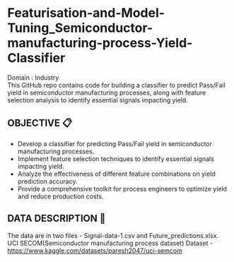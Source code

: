 # Featurisation-and-Model-Tuning_Semiconductor-manufacturing-process-Yield-Classifier
Domain : Industry<br>
This GitHub repo contains code for building a classifier to predict Pass/Fail yield in semiconductor manufacturing processes, along with feature selection analysis to identify essential signals impacting yield.

## OBJECTIVE :clipboard:
- Develop a classifier for predicting Pass/Fail yield in semiconductor manufacturing processes.
- Implement feature selection techniques to identify essential signals impacting yield.
- Analyze the effectiveness of different feature combinations on yield prediction accuracy.
- Provide a comprehensive toolkit for process engineers to optimize yield and reduce production costs.

## DATA DESCRIPTION :page_with_curl:
The data are in two files - Signal-data-1.csv and Future_predictions.xlsx.
UCI SECOM(Semiconductor manufacturing process dataset) Dataset - https://www.kaggle.com/datasets/paresh2047/uci-semcom
